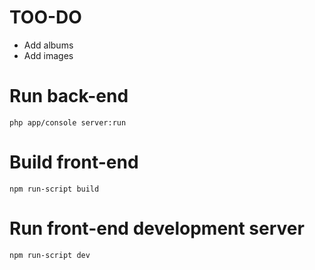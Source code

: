 # TOO-DO
* Add albums
* Add images

# Run back-end
```
php app/console server:run
```

# Build front-end
```
npm run-script build
```

# Run front-end development server
```
npm run-script dev
```